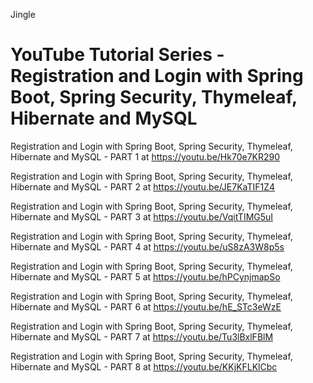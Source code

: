 Jingle
# YouTube Tutorial Series - Registration and Login with Spring Boot, Spring Security, Thymeleaf, Hibernate and MySQL

Registration and Login with Spring Boot, Spring Security, Thymeleaf, Hibernate and MySQL - PART 1 at https://youtu.be/Hk70e7KR290

Registration and Login with Spring Boot, Spring Security, Thymeleaf, Hibernate and MySQL - PART 2 at https://youtu.be/JE7KaTIF1Z4

Registration and Login with Spring Boot, Spring Security, Thymeleaf, Hibernate and MySQL - PART 3 at https://youtu.be/VqitTIMG5uI

Registration and Login with Spring Boot, Spring Security, Thymeleaf, Hibernate and MySQL - PART 4 at https://youtu.be/uS8zA3W8p5s

Registration and Login with Spring Boot, Spring Security, Thymeleaf, Hibernate and MySQL - PART 5 at https://youtu.be/hPCynjmapSo

Registration and Login with Spring Boot, Spring Security, Thymeleaf, Hibernate and MySQL - PART 6 at https://youtu.be/hE_STc3eWzE

Registration and Login with Spring Boot, Spring Security, Thymeleaf, Hibernate and MySQL - PART 7 at https://youtu.be/Tu3lBxlFBlM

Registration and Login with Spring Boot, Spring Security, Thymeleaf, Hibernate and MySQL - PART 8 at https://youtu.be/KKjKFLKlCbc

